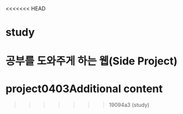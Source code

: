 <<<<<<< HEAD
# study
공부를 도와주게 하는 웹(Side Project)
=======
# project0403Additional content
>>>>>>> 19094a3 (study)
